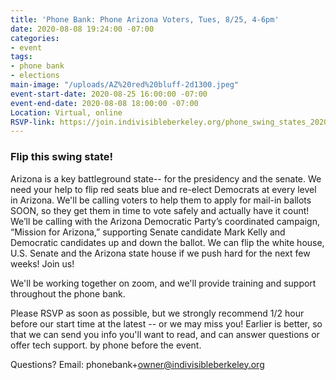 ```yaml
---
title: 'Phone Bank: Phone Arizona Voters, Tues, 8/25, 4-6pm'
date: 2020-08-08 19:24:00 -07:00
categories:
- event
tags:
- phone bank
- elections
main-image: "/uploads/AZ%20red%20bluff-2d1300.jpeg"
event-start-date: 2020-08-25 16:00:00 -07:00
event-end-date: 2020-08-08 18:00:00 -07:00
Location: Virtual, online
RSVP-link: https://join.indivisibleberkeley.org/phone_swing_states_2020_08_25
---
```


### Flip this swing state!

Arizona is a key battleground state-- for the presidency and the senate. We need your help to flip red seats blue and re-elect Democrats at every level in Arizona. We'll be calling voters to help them to apply for mail-in ballots SOON, so they get them in time to vote safely and actually have it count!  We’ll be calling with the Arizona Democratic Party’s coordinated campaign, “Mission for Arizona,” supporting Senate candidate Mark Kelly and Democratic candidates up and down the ballot.   We can flip the white house, U.S. Senate and the Arizona state house if we push hard for the next few weeks! Join us!

We'll be working together on zoom, and we'll provide training and support throughout the phone bank.

Please RSVP as soon as possible, but we strongly recommend 1/2 hour before our start time at the latest -- or we may miss you! Earlier is better, so that we can send you info you'll want to read, and can answer questions or offer tech support. by phone before the event.

Questions? Email: phonebank\+owner@indivisibleberkeley.org
